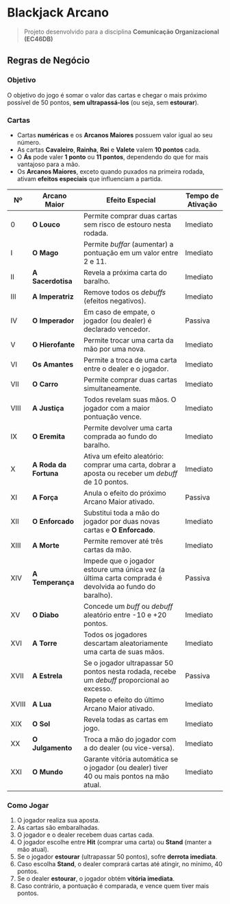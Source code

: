 # Blackjack Arcano

> Projeto desenvolvido para a disciplina **Comunicação Organizacional (EC46DB)**

## Regras de Negócio

### Objetivo
O objetivo do jogo é somar o valor das cartas e chegar o mais próximo possível de 50 pontos, **sem ultrapassá-los** (ou seja, sem **estourar**).

### Cartas
- Cartas **numéricas** e os **Arcanos Maiores** possuem valor igual ao seu número.
- As cartas **Cavaleiro**, **Rainha**, **Rei** e **Valete** valem **10 pontos** cada.
- O **Ás** pode valer **1 ponto** ou **11 pontos**, dependendo do que for mais vantajoso para a mão.
- Os **Arcanos Maiores**, exceto quando puxados na primeira rodada, ativam **efeitos especiais** que influenciam a partida.

| Nº    | Arcano Maior          | Efeito Especial                                                                                       | Tempo de Ativação |
| ----- | --------------------- | ----------------------------------------------------------------------------------------------------- | ----------------- |
| 0     | **O Louco**           | Permite comprar duas cartas sem risco de estouro nesta rodada.                                        | Imediato          |
| I     | **O Mago**            | Permite *buffar* (aumentar) a pontuação em um valor entre 2 e 11.                                     | Imediato          |
| II    | **A Sacerdotisa**     | Revela a próxima carta do baralho.                                                                    | Imediato          |
| III   | **A Imperatriz**      | Remove todos os *debuffs* (efeitos negativos).                                                        | Imediato          |
| IV    | **O Imperador**       | Em caso de empate, o jogador (ou dealer) é declarado vencedor.                                        | Passiva           |
| V     | **O Hierofante**      | Permite trocar uma carta da mão por uma nova.                                                         | Imediato          |
| VI    | **Os Amantes**        | Permite a troca de uma carta entre o dealer e o jogador.                                              | Imediato          |
| VII   | **O Carro**           | Permite comprar duas cartas simultaneamente.                                                          | Imediato          |
| VIII  | **A Justiça**         | Todos revelam suas mãos. O jogador com a maior pontuação vence.                                       | Imediato          |
| IX    | **O Eremita**         | Permite devolver uma carta comprada ao fundo do baralho.                                              | Imediato          |
| X     | **A Roda da Fortuna** | Ativa um efeito aleatório: comprar uma carta, dobrar a aposta ou receber um *debuff* de 10 pontos.    | Imediato          |
| XI    | **A Força**           | Anula o efeito do próximo Arcano Maior ativado.                                                       | Passiva           |
| XII   | **O Enforcado**       | Substitui toda a mão do jogador por duas novas cartas e **O Enforcado**.                              | Imediato          |
| XIII  | **A Morte**           | Permite remover até três cartas da mão.                                                               | Imediato          |
| XIV   | **A Temperança**      | Impede que o jogador estoure uma única vez (a última carta comprada é devolvida ao fundo do baralho). | Passiva           |
| XV    | **O Diabo**           | Concede um *buff* ou *debuff* aleatório entre -10 e +20 pontos.                                       | Imediato          |
| XVI   | **A Torre**           | Todos os jogadores descartam aleatoriamente uma carta de suas mãos.                                   | Imediato          |
| XVII  | **A Estrela**         | Se o jogador ultrapassar 50 pontos nesta rodada, recebe um *debuff* proporcional ao excesso.          | Passiva           |
| XVIII | **A Lua**             | Repete o efeito do último Arcano Maior ativado.                                                       | Imediato          |
| XIX   | **O Sol**             | Revela todas as cartas em jogo.                                                                       | Imediato          |
| XX    | **O Julgamento**      | Troca a mão do jogador com a do dealer (ou vice-versa).                                               | Imediato          |
| XXI   | **O Mundo**           | Garante vitória automática se o jogador (ou dealer) tiver 40 ou mais pontos na mão atual.             | Imediato          |

### Como Jogar
1. O jogador realiza sua aposta.
2. As cartas são embaralhadas.
3. O jogador e o dealer recebem duas cartas cada.
4. O jogador escolhe entre **Hit** (comprar uma carta) ou **Stand** (manter a mão atual).
5. Se o jogador **estourar** (ultrapassar 50 pontos), sofre **derrota imediata**.
6. Caso escolha **Stand**, o dealer comprará cartas até atingir, no mínimo, 40 pontos.
7. Se o dealer **estourar**, o jogador obtém **vitória imediata**.
8. Caso contrário, a pontuação é comparada, e vence quem tiver mais pontos.
